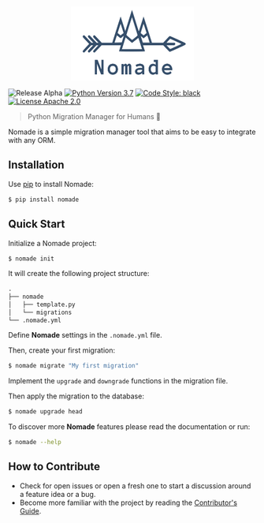 <p align="center">
  <img src="https://github.com/kelvins/nomade/blob/master/artwork/logo.svg" alt="Nomade Logo" title="Nomade Logo" width="250" height="150" />
</p>

![Release Alpha](https://img.shields.io/badge/Release-alpha-orange.svg?style=flat-square)
[![Python Version 3.7](https://img.shields.io/badge/Python-3.7-green.svg?style=flat-square)](https://www.python.org/downloads/release/python-370/)
[![Code Style: black](https://img.shields.io/badge/Code%20Style-black-000000.svg?style=flat-square)](https://github.com/psf/black)
[![License Apache 2.0](https://img.shields.io/badge/License-Apache%202.0-blue.svg?style=flat-square)](https://github.com/kelvins/nomade/blob/master/LICENSE)

> Python Migration Manager for Humans :camel:

Nomade is a simple migration manager tool that aims to be easy to integrate with any ORM.

## Installation

Use [pip](https://pip.pypa.io/en/stable/installing/) to install Nomade:

```bash
$ pip install nomade
```

## Quick Start

Initialize a Nomade project:

```bash
$ nomade init
```

It will create the following project structure:

```
.
├── nomade
│   ├── template.py
│   └── migrations
└── .nomade.yml
```

Define **Nomade** settings in the `.nomade.yml` file.

Then, create your first migration:

```bash
$ nomade migrate "My first migration"
```

Implement the `upgrade` and `downgrade` functions in the migration file.

Then apply the migration to the database:

```bash
$ nomade upgrade head
```

To discover more **Nomade** features please read the documentation or run:

```bash
$ nomade --help
```

## How to Contribute

- Check for open issues or open a fresh one to start a discussion around a feature idea or a bug.
- Become more familiar with the project by reading the [Contributor's Guide](CONTRIBUTING.rst).

